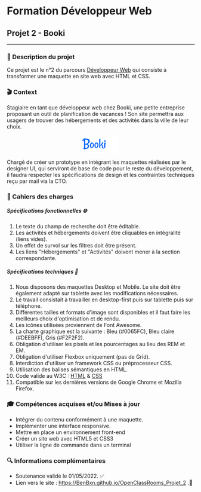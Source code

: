 # Formation Développeur Web
## Projet 2 - Booki
------------
### 📝 Description du projet
Ce projet est le n°2 du parcours [Développeur Web](https://openclassrooms.com/fr/paths/556-developpeur-web "Développeur  Web") qui consiste à transformer une maquette en site web avec HTML et CSS.

### 🎬 Context
Stagiaire en tant que développeur web chez Booki, une petite entreprise proposant un outil de planification de vacances ! 
Son site permettra aux usagers de trouver des hébergements et des activités dans la ville de leur choix.
<p align="center">
<img alt="Logo Booki" width="100px" src="https://raw.githubusercontent.com/BenBxn/OpenClassRooms_Projet_2/main/images/logo/Booki.png" />
</p>
Chargé de créer un prototype en intégrant les maquettes réalisées par le designer UI, qui serviront de base de code pour le reste du développement,
il faudra respecter les spécifications de design et les contraintes techniques reçu par mail via la CTO.

### 📘 Cahiers des charges
##### Spécifications fonctionnelles 🌐
1. Le texte du champ de recherche doit être éditable.
2. Les activités et hébergements doivent être cliquables en intégralité (liens vides).
3. Un effet de survol sur les filtres doit être présent.
4. Les liens "Hébergements" et "Activités" doivent mener à la section correspondante.
##### Spécifications techniques 🧬
1. Nous disposons des maquettes Desktop et Mobile. Le site doit être également adapté sur tablette avec les modifications nécessaires.  
2. Le travail consistait à travailler en desktop-first puis sur tablette puis sur téléphone.
3. Différentes tailles et formats d'image sont disponibles et il faut faire les meilleurs choix d'optimisation et de rendu.
4. Les icônes utilisées proviennent de Font Awesome.
5. La charte graphique est la suivante : Bleu (#0065FC), Bleu claire (#DEEBFF), Gris (#F2F2F2).
6. Obligation d'utiliser les pixels et les pourcentages au lieu des REM et EM. 
7. Obligation d'utiliser Flexbox uniquement (pas de Grid).
8. Interdiction d'utiliser un framework CSS ou préprocesseur CSS.
9. Utilisation des balises sémantiques en HTML.
10. Code valide au W3C : [HTML](https://validator.w3.org/nu/?doc=https%3A%2F%2Fbenbxn.github.io%2FOpenClassRooms_Projet_2%2F) & [CSS](https://jigsaw.w3.org/css-validator/validator?uri=https%3A%2F%2FBenBxn.github.io%2FOpenClassRooms_Projet_2&profile=css3svg&usermedium=all&warning=1&vextwarning=&lang=fr)
11. Compatible sur les dernières versions de Google Chrome et Mozilla Firefox.

### 🎓 Compétences acquises et/ou Mises à jour
- Intégrer du contenu conformément à une maquette.
- Implémenter une interface responsive.
- Mettre en place un environnement front-end
- Créer un site web avec HTML5 et CSS3
- Utiliser la ligne de commande dans un terminal

### 🔍 Informations complémentaires
- Soutenance validé le 01/05/2022. ✅
- Lien vers le site : https://BenBxn.github.io/OpenClassRooms_Projet_2 .🔗
